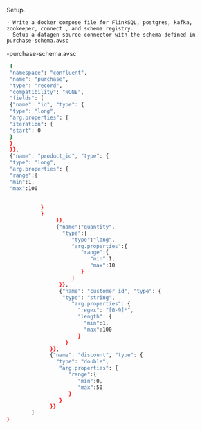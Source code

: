 Setup.

    - Write a docker compose file for FlinkSQL, postgres, kafka, zookeeper, connect , and schema registry. 
    - Setup a datagen source connector with the schema defined in purchase-schema.avsc 
       
-purchase-schema.avsc 
        
```bash
 {
 "namespace": "confluent",
 "name": "purchase",
 "type": "record",
 "compatibility": "NONE",
 "fields": [
 {"name": "id", "type": {
 "type": "long",
 "arg.properties": {
 "iteration": {
 "start": 0
 }
 }
 }},
 {"name": "product_id", "type": {
 "type": "long",
 "arg.properties": {
 "range":{
 "min":1,
 "max":100
 
           
           }
           }
                }},
                {"name":"quantity",
                  "type":{
                     "type":"long",
                     "arg.properties":{
                        "range":{
                           "min":1,
                           "max":10
                        }
                     }
                 }},
                 {"name": "customer_id", "type": {
                  "type": "string",
                     "arg.properties": {
                       "regex": "[0-9]*",
                       "length": {
                         "min":1,
                         "max":100
                       }
                   }
              }},
              {"name": "discount", "type": {
                "type": "double",
                 "arg.properties": {
                    "range":{
                       "min":0,
                       "max":50
                    }
                 }
              }}
        ]
}
```
